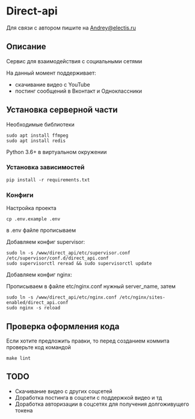 # Direct-api
Для связи с автором пишите на Andrey@electis.ru 

## Описание

Сервис для взаимодействия с социальными сетями

На данный момент поддерживает:
- скачивание видео с YouTube
- постинг сообщений в Вконтакт и Одноклассники

## Установка серверной части

Необходимые библиотеки
```shell
sudo apt install ffmpeg
sudo apt install redis
```
Python 3.6+ в виртуальном окружении

### Установка зависимостей
```shell
pip install -r requirements.txt
```

### Конфиги

Настройка проекта
```shell
cp .env.example .env
```
в .env файле прописываем


Добавляем конфиг supervisor:

```shell
sudo ln -s /www/direct_api/etc/supervisor.conf /etc/supervisor/conf.d/direct_api.conf
sudo supervisorctl reread && sudo supervisorctl update
```

Добавляем конфиг nginx:

Прописываем в файле etc/nginx.conf нужный server_name, затем
```shell
sudo ln -s /www/direct_api/etc/nginx.conf /etc/nginx/sites-enabled/direct_api.conf
sudo nginx -s reload
```

## Проверка оформления кода
Если хотите предложить правки, то перед созданием коммита проверьте код командой
```shell
make lint
```

## TODO
- Скачивание видео с других соцсетей
- Доработка постинга в соцсети с поддержкой видео и тд
- Доработка авторизации в соцсетях для получения долгоживущего токена
